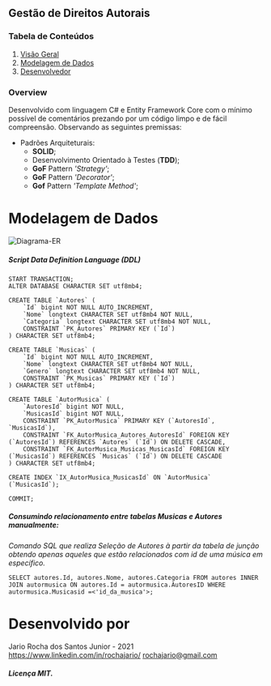 ## Gestão de Direitos Autorais
### Tabela de Conteúdos

 1. [Visão Geral](#overview)
 2. [Modelagem de Dados](#modelagem-de-dados)
 3. [Desenvolvedor](#desenvolvido-por)

### Overview
Desenvolvido com linguagem C# e Entity Framework Core com o mínimo possível de comentários prezando por um código limpo e de fácil compreensão.
Observando as seguintes premissas:

 - Padrões Arquiteturais:
	 - **SOLID**;
	 - Desenvolvimento Orientado à Testes (**TDD**);
	 - **GoF** Pattern *'Strategy'*;
	 - **GoF** Pattern *'Decorator'*;
	 - **Gof** Pattern *'Template Method'*;

# Modelagem de Dados
![Diagrama-ER](https://user-images.githubusercontent.com/56648231/134039582-d135ffbf-d108-470a-b17f-03809c60d233.PNG)

##### Script Data Definition Language (DDL)

    START TRANSACTION;
    ALTER DATABASE CHARACTER SET utf8mb4;
    
    CREATE TABLE `Autores` (
        `Id` bigint NOT NULL AUTO_INCREMENT,
        `Nome` longtext CHARACTER SET utf8mb4 NOT NULL,
        `Categoria` longtext CHARACTER SET utf8mb4 NOT NULL,
        CONSTRAINT `PK_Autores` PRIMARY KEY (`Id`)
    ) CHARACTER SET utf8mb4;
    
    CREATE TABLE `Musicas` (
        `Id` bigint NOT NULL AUTO_INCREMENT,
        `Nome` longtext CHARACTER SET utf8mb4 NOT NULL,
        `Genero` longtext CHARACTER SET utf8mb4 NOT NULL,
        CONSTRAINT `PK_Musicas` PRIMARY KEY (`Id`)
    ) CHARACTER SET utf8mb4;
    
    CREATE TABLE `AutorMusica` (
        `AutoresId` bigint NOT NULL,
        `MusicasId` bigint NOT NULL,
        CONSTRAINT `PK_AutorMusica` PRIMARY KEY (`AutoresId`, `MusicasId`),
        CONSTRAINT `FK_AutorMusica_Autores_AutoresId` FOREIGN KEY (`AutoresId`) REFERENCES `Autores` (`Id`) ON DELETE CASCADE,
        CONSTRAINT `FK_AutorMusica_Musicas_MusicasId` FOREIGN KEY (`MusicasId`) REFERENCES `Musicas` (`Id`) ON DELETE CASCADE
    ) CHARACTER SET utf8mb4;
    
    CREATE INDEX `IX_AutorMusica_MusicasId` ON `AutorMusica` (`MusicasId`);
    
    COMMIT;

##### Consumindo relacionamento entre tabelas Musicas e Autores manualmente:
*Comando SQL que realiza Seleção de Autores à partir da tabela de junção obtendo apenas aqueles que estão relacionados com id de uma música em específico.*

    SELECT autores.Id, autores.Nome, autores.Categoria FROM autores INNER JOIN autormusica ON autores.Id = autormusica.AutoresID WHERE autormusica.Musicasid =<'id_da_musica'>;

# Desenvolvido por
Jario Rocha dos Santos Junior - 2021 
https://www.linkedin.com/in/rochajario/
rochajario@gmail.com
##### Licença MIT.
